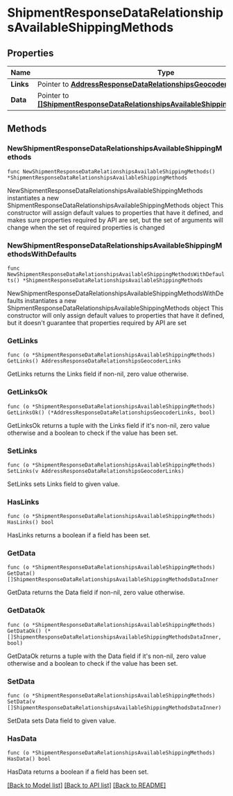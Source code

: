 # ShipmentResponseDataRelationshipsAvailableShippingMethods

## Properties

Name | Type | Description | Notes
------------ | ------------- | ------------- | -------------
**Links** | Pointer to [**AddressResponseDataRelationshipsGeocoderLinks**](AddressResponseDataRelationshipsGeocoderLinks.md) |  | [optional] 
**Data** | Pointer to [**[]ShipmentResponseDataRelationshipsAvailableShippingMethodsDataInner**](ShipmentResponseDataRelationshipsAvailableShippingMethodsDataInner.md) |  | [optional] 

## Methods

### NewShipmentResponseDataRelationshipsAvailableShippingMethods

`func NewShipmentResponseDataRelationshipsAvailableShippingMethods() *ShipmentResponseDataRelationshipsAvailableShippingMethods`

NewShipmentResponseDataRelationshipsAvailableShippingMethods instantiates a new ShipmentResponseDataRelationshipsAvailableShippingMethods object
This constructor will assign default values to properties that have it defined,
and makes sure properties required by API are set, but the set of arguments
will change when the set of required properties is changed

### NewShipmentResponseDataRelationshipsAvailableShippingMethodsWithDefaults

`func NewShipmentResponseDataRelationshipsAvailableShippingMethodsWithDefaults() *ShipmentResponseDataRelationshipsAvailableShippingMethods`

NewShipmentResponseDataRelationshipsAvailableShippingMethodsWithDefaults instantiates a new ShipmentResponseDataRelationshipsAvailableShippingMethods object
This constructor will only assign default values to properties that have it defined,
but it doesn't guarantee that properties required by API are set

### GetLinks

`func (o *ShipmentResponseDataRelationshipsAvailableShippingMethods) GetLinks() AddressResponseDataRelationshipsGeocoderLinks`

GetLinks returns the Links field if non-nil, zero value otherwise.

### GetLinksOk

`func (o *ShipmentResponseDataRelationshipsAvailableShippingMethods) GetLinksOk() (*AddressResponseDataRelationshipsGeocoderLinks, bool)`

GetLinksOk returns a tuple with the Links field if it's non-nil, zero value otherwise
and a boolean to check if the value has been set.

### SetLinks

`func (o *ShipmentResponseDataRelationshipsAvailableShippingMethods) SetLinks(v AddressResponseDataRelationshipsGeocoderLinks)`

SetLinks sets Links field to given value.

### HasLinks

`func (o *ShipmentResponseDataRelationshipsAvailableShippingMethods) HasLinks() bool`

HasLinks returns a boolean if a field has been set.

### GetData

`func (o *ShipmentResponseDataRelationshipsAvailableShippingMethods) GetData() []ShipmentResponseDataRelationshipsAvailableShippingMethodsDataInner`

GetData returns the Data field if non-nil, zero value otherwise.

### GetDataOk

`func (o *ShipmentResponseDataRelationshipsAvailableShippingMethods) GetDataOk() (*[]ShipmentResponseDataRelationshipsAvailableShippingMethodsDataInner, bool)`

GetDataOk returns a tuple with the Data field if it's non-nil, zero value otherwise
and a boolean to check if the value has been set.

### SetData

`func (o *ShipmentResponseDataRelationshipsAvailableShippingMethods) SetData(v []ShipmentResponseDataRelationshipsAvailableShippingMethodsDataInner)`

SetData sets Data field to given value.

### HasData

`func (o *ShipmentResponseDataRelationshipsAvailableShippingMethods) HasData() bool`

HasData returns a boolean if a field has been set.


[[Back to Model list]](../README.md#documentation-for-models) [[Back to API list]](../README.md#documentation-for-api-endpoints) [[Back to README]](../README.md)


